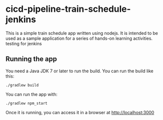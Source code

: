 # cicd-pipeline-train-schedule-jenkins

This is a simple train schedule app written using nodejs. It is intended to be used as a sample application for a series of hands-on learning activities.
testing for jenkins

## Running the app

You need a Java JDK 7 or later to run the build. You can run the build like this:

    ./gradlew build

You can run the app with:

    ./gradlew npm_start

Once it is running, you can access it in a browser at [http://localhost:3000](http://localhost:3000)
